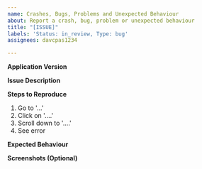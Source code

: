 ```yaml
---
name: Crashes, Bugs, Problems and Unexpected Behaviour
about: Report a crash, bug, problem or unexpected behaviour
title: "[ISSUE]"
labels: 'Status: in_review, Type: bug'
assignees: davcpas1234

---
```


**Application Version**
<!-- Please provide the version number of the application you are using (e.g. 0.0.5) -->

**Issue Description**
<!-- Please provide a description of what happened, the problem you encountered or the unexpected behaviour you ran into. -->

**Steps to Reproduce**
<!-- Please detail the steps you performed to reproduce the crash, problem or unexpected behaviour: -->
1. Go to '...'
2. Click on '....'
3. Scroll down to '....'
4. See error

**Expected Behaviour**
<!-- Please provide a description of what you expected to happen -->

**Screenshots (Optional)**
<!-- If applicable, add screenshots to help explain your problem. -->
